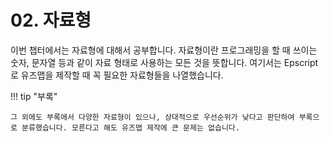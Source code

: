 # 02. 자료형

이번 챕터에서는 자료형에 대해서 공부합니다. 자료형이란 프로그래밍을 할 때 쓰이는 숫자, 문자열 등과 같이 자료 형태로 사용하는 모든 것을 뜻합니다. 여기서는 Epscript로 유즈맵을 제작할 때 꼭 필요한 자료형들을 나열했습니다.

!!! tip "부록"

    그 외에도 부록에서 다양한 자료형이 있으나, 상대적으로 우선순위가 낮다고 판단하여 부록으로 분류했습니다. 모른다고 해도 유즈맵 제작에 큰 문제는 없습니다.